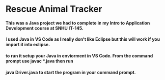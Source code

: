 # Rescue Animal Tracker
#### This was a Java project we had to complete in my Intro to Application Development course at SNHU IT-145.
#### I used Java in VS Code as I really don't like Eclipse but this will work if you import it into eclipse.
#### to run it setup your Java in enviorment in VS Code. From the command prompt use javac *.java then run  
#### java Driver.java to start the program in your command prompt. 